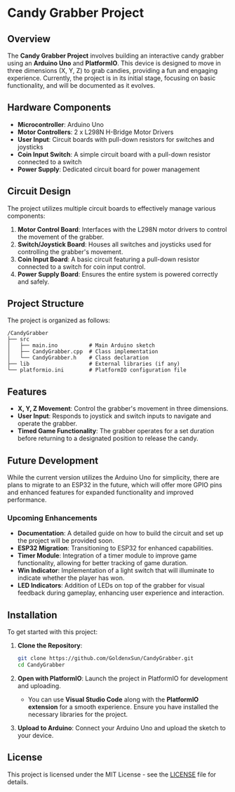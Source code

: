 # Candy Grabber Project

## Overview

The **Candy Grabber Project** involves building an interactive candy grabber using an **Arduino Uno** and **PlatformIO**. This device is designed to move in three dimensions (X, Y, Z) to grab candies, providing a fun and engaging experience. Currently, the project is in its initial stage, focusing on basic functionality, and will be documented as it evolves.

## Hardware Components

- **Microcontroller**: Arduino Uno
- **Motor Controllers**: 2 x L298N H-Bridge Motor Drivers
- **User Input**: Circuit boards with pull-down resistors for switches and joysticks
- **Coin Input Switch**: A simple circuit board with a pull-down resistor connected to a switch
- **Power Supply**: Dedicated circuit board for power management

## Circuit Design

The project utilizes multiple circuit boards to effectively manage various components:

1. **Motor Control Board**: Interfaces with the L298N motor drivers to control the movement of the grabber.
2. **Switch/Joystick Board**: Houses all switches and joysticks used for controlling the grabber's movement.
3. **Coin Input Board**: A basic circuit featuring a pull-down resistor connected to a switch for coin input control.
4. **Power Supply Board**: Ensures the entire system is powered correctly and safely.

## Project Structure

The project is organized as follows:

```
/CandyGrabber
├── src
│   ├── main.ino          # Main Arduino sketch
│   ├── CandyGrabber.cpp  # Class implementation
│   └── CandyGrabber.h    # Class declaration
├── lib                   # External libraries (if any)
└── platformio.ini        # PlatformIO configuration file
```

## Features

- **X, Y, Z Movement**: Control the grabber's movement in three dimensions.
- **User Input**: Responds to joystick and switch inputs to navigate and operate the grabber.
- **Timed Game Functionality**: The grabber operates for a set duration before returning to a designated position to release the candy.

## Future Development

While the current version utilizes the Arduino Uno for simplicity, there are plans to migrate to an ESP32 in the future, which will offer more GPIO pins and enhanced features for expanded functionality and improved performance.

### Upcoming Enhancements

- **Documentation**: A detailed guide on how to build the circuit and set up the project will be provided soon.
- **ESP32 Migration**: Transitioning to ESP32 for enhanced capabilities.
- **Timer Module**: Integration of a timer module to improve game functionality, allowing for better tracking of game duration.
- **Win Indicator**: Implementation of a light switch that will illuminate to indicate whether the player has won.
- **LED Indicators**: Addition of LEDs on top of the grabber for visual feedback during gameplay, enhancing user experience and interaction.

## Installation

To get started with this project:

1. **Clone the Repository**:
   ```bash
   git clone https://github.com/GoldenxSun/CandyGrabber.git
   cd CandyGrabber
   ```

2. **Open with PlatformIO**: Launch the project in PlatformIO for development and uploading.
   - You can use **Visual Studio Code** along with the **PlatformIO extension** for a smooth experience. Ensure you have installed the necessary libraries for the project.

3. **Upload to Arduino**: Connect your Arduino Uno and upload the sketch to your device.

## License

This project is licensed under the MIT License - see the [LICENSE](LICENSE) file for details.